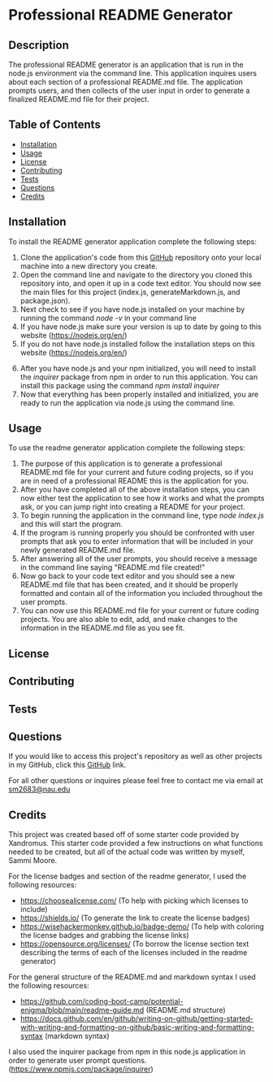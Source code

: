# Professional README Generator

## Description

The professional README generator is an application that is run in the node.js environment via the command line. This application inquires users about each section of a professional README.md file. The application prompts users, and then collects of the user input in order to generate a finalized README.md file for their project.

## Table of Contents

  * [Installation](#installation)
  * [Usage](#usage)
  * [License](#license)
  * [Contributing](#contributing)
  * [Tests](#tests)
  * [Questions](#questions)
  * [Credits](#credits)

## Installation
To install the README generator application complete the following steps:
1. Clone the application's code from this [GitHub](https://github.com/sm3131/readme-generator) repository onto your local machine into a new directory you create.
2. Open the command line and navigate to the directory you cloned this repository into, and open it up in a code text editor. You should now see the main files for this project (index.js, generateMarkdown.js, and package.json).
3. Next check to see if you have node.js installed on your machine by running the command *node -v* in your command line
4. If you have node.js make sure your version is up to date by going to this website (https://nodejs.org/en/)
5. If you do not have node.js installed follow the installation steps on this website (https://nodejs.org/en/)
<!-- 6. Once you have node.js installed, make sure you are still in the readme generator directory you created, and then run the following command *npm init* to initialize this application with npm and a package.json file -->
6. After you have node.js and your npm initialized, you will need to install the *inquirer* package from npm in order to run this application. You can install this package using the command *npm install inquirer*
7. Now that everything has been properly installed and initialized, you are ready to run the application via node.js using the command line.


## Usage
To use the readme generator application complete the following steps:
1. The purpose of this application is to generate a professional README.md file for your current and future coding projects, so if you are in need of a professional README this is the application for you. 
2. After you have completed all of the above installation steps, you can now either test the application to see how it works and what the prompts ask, or you can jump right into creating a README for your project.
3. To begin running the application in the command line, type *node index.js* and this will start the program.
4. If the program is running properly you should be confronted with user prompts that ask you to enter information that will be included in your newly generated README.md file.
5. After answering all of the user prompts, you should receive a message in the command line saying "README.md file created!"
6. Now go back to your code text editor and you should see a new README.md file that has been created, and it should be properly formatted and contain all of the information you included throughout the user prompts.
7. You can now use this README.md file for your current or future coding projects. You are also able to edit, add, and make changes to the information in the README.md file as you see fit.

## License

## Contributing

## Tests

## Questions

If you would like to access this project's repository as well as other projects in my GitHub, click this [GitHub](https://github.com/sm3131) link. 

For all other questions or inquires please feel free to contact me via email at [sm2683@nau.edu](link)

## Credits

This project was created based off of some starter code provided by Xandromus. This starter code provided a few instructions on what functions needed to be created, but all of the actual code was written by myself, Sammi Moore. 

For the license badges and section of the readme generator, I used the following resources:
- https://choosealicense.com/ (To help with picking which licenses to include)
- https://shields.io/ (To generate the link to create the license badges)
- https://wisehackermonkey.github.io/badge-demo/ (To help with coloring the license badges and grabbing the license links)
- https://opensource.org/licenses/ (To borrow the license section text describing the terms of each of the licenses included in the readme generator)

For the general structure of the README.md and markdown syntax I used the following resources:
- https://github.com/coding-boot-camp/potential-enigma/blob/main/readme-guide.md (README.md structure)
- https://docs.github.com/en/github/writing-on-github/getting-started-with-writing-and-formatting-on-github/basic-writing-and-formatting-syntax (markdown syntax)

I also used the inquirer package from npm in this node.js application in order to generate user prompt questions. (https://www.npmjs.com/package/inquirer)



